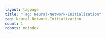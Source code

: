 ```yaml
---
layout: tagpage
title: "Tag: Neural-Network-Initialization"
tag: Neural-Network-Initialization
count: 1
robots: noindex
---
```

